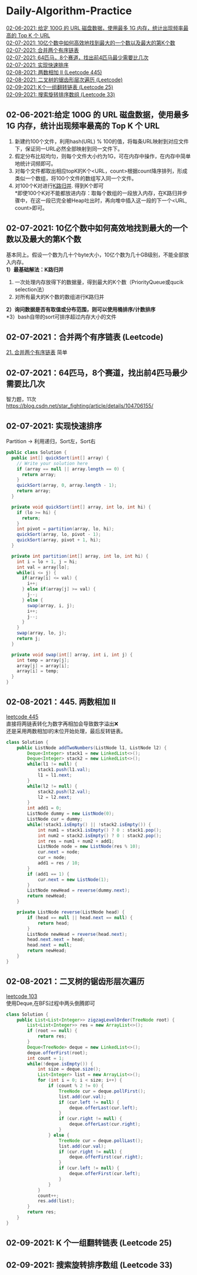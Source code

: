 # Daily-Algorithm-Practice
[02-06-2021: 给定 100G 的 URL 磁盘数据，使用最多 1G 内存，统计出现频率最高的 Top K 个 URL](#02-06-2021给定-100g-的-url-磁盘数据使用最多-1g-内存统计出现频率最高的-top-k-个-url)  
[02-07-2021: 10亿个数中如何高效地找到最大的一个数以及最大的第K个数](#02-07-2021-10亿个数中如何高效地找到最大的一个数以及最大的第k个数)  
[02-07-2021: 合并两个有序链表](#02-07-2021合并两个有序链表-leetcode)  
[02-07-2021: 64匹马，8个赛道，找出前4匹马最少需要比几次](#02-07-202164匹马8个赛道找出前4匹马最少需要比几次)  
[02-07-2021: 实现快速排序](#02-07-2021-实现快速排序)  
[02-08-2021: 两数相加 II (Leetcode 445)](#02-08-2021445-两数相加-ii)  
[02-08-2021: 二叉树的锯齿形层次遍历 (Leetcode)](#02-08-2021二叉树的锯齿形层次遍历)  
[02-09-2021: K个一组翻转链表 (Leetcode 25)](#02-09-2021-k-个一组翻转链表-leetcode-25)  
[02-09-2021: 搜索旋转排序数组 (Leetcode 33)](#02-09-2021-搜索旋转排序数组leetcode-33)  

## 02-06-2021:给定 100G 的 URL 磁盘数据，使用最多 1G 内存，统计出现频率最高的 Top K 个 URL
1. 新建约100个文件，利用hash(URL) % 100的值，将每条URL映射到对应文件下，保证同一URL必然全部映射到同一文件下。
2. 假定分布比较均匀，则每个文件大小约为1G，可在内存中操作，在内存中简单地统计词频即可。
3. 对每个文件都取出相应topK的K个<URL，count>根据count降序排列，形成类似一个数组，将100个文件的数组写入同一个文件。
4. 对100个K对进行[K路归并](https://leetcode-cn.com/problems/merge-k-sorted-lists/). 得到K个即可  
*即使100个K对不能都放进内存：取每个数组的一段放入内存，在K路归并步骤中，在这一段已完全被Heap吐出时，再向堆中插入这一段的下一个<URL, count>即可。
## 02-07-2021: 10亿个数中如何高效地找到最大的一个数以及最大的第K个数  
基本同上。假设一个数为几十个byte大小，10亿个数为几十GB级别，不能全部放入内存。  
**1）最基础解法：K路归并**
1. 一次处理内存放得下的数据量，得到最大的K个数（PriorityQueue或qucik selection法）
2. 对所有最大的K个数的数组进行K路归并

**2）询问数据是否有取值或分布范围，则可以使用桶排序/计数排序**  
*3）bash自带的sort可排序超过内存大小的文件 
## 02-07-2021：合并两个有序链表 (Leetcode)
[21. 合并两个有序链表](https://leetcode-cn.com/problems/merge-two-sorted-lists/)
简单
## 02-07-2021：64匹马，8个赛道，找出前4匹马最少需要比几次
智力题，11次   
https://blog.csdn.net/star_fighting/article/details/104706155/
## 02-07-2021: 实现快速排序
Partition -> 利用递归，Sort左，Sort右
```Java
public class Solution {
  public int[] quickSort(int[] array) {
    // Write your solution here
    if (array == null || array.length == 0) {
      return array;
    }
    quickSort(array, 0, array.length - 1);
    return array;
  }

  private void quickSort(int[] array, int lo, int hi) {
    if (lo >= hi) {
      return;
    }
    int pivot = partition(array, lo, hi);
    quickSort(array, lo, pivot - 1);
    quickSort(array, pivot + 1, hi);
  }

  private int partition(int[] array, int lo, int hi) {
    int i = lo + 1, j = hi;
    int val = array[lo];
    while(i <= j) {
      if(array[i] <= val) {
        i++;
      } else if(array[j] >= val) {
        j--;
      } else {
        swap(array, i, j);
        i++;
        j--;
      }
    }
    swap(array, lo, j);
    return j;
  }

  private void swap(int[] array, int i, int j) {
    int temp = array[j];
    array[j] = array[i];
    array[i] = temp;
  }
}
```

## 02-08-2021：445. 两数相加 II
[leetcode 445](https://leetcode-cn.com/problems/add-two-numbers-ii/)  
直接将两链表转化为数字再相加会导致数字溢出❌  
还是采用两数相加I的末位开始处理，最后反转链表。
```Java
class Solution {
    public ListNode addTwoNumbers(ListNode l1, ListNode l2) {
        Deque<Integer> stack1 = new LinkedList<>();
        Deque<Integer> stack2 = new LinkedList<>();
        while(l1 != null) {
            stack1.push(l1.val);
            l1 = l1.next;
        }
        while(l2 != null) {
            stack2.push(l2.val);
            l2 = l2.next;
        }
        int add1 = 0;
        ListNode dummy = new ListNode(0);
        ListNode cur = dummy;
        while(!stack1.isEmpty() || !stack2.isEmpty()) {
            int num1 = stack1.isEmpty() ? 0 : stack1.pop();
            int num2 = stack2.isEmpty() ? 0 : stack2.pop();
            int res = num1 + num2 + add1;
            ListNode node = new ListNode(res % 10);
            cur.next = node;
            cur = node;
            add1 = res / 10;
        }
        if (add1 == 1) {
            cur.next = new ListNode(1);
        }
        ListNode newHead = reverse(dummy.next);
        return newHead;
    }

    private ListNode reverse(ListNode head) {
        if (head == null || head.next == null) {
            return head;
        }
        ListNode newHead = reverse(head.next);
        head.next.next = head;
        head.next = null;
        return newHead;
    }
}
```

## 02-08-2021：二叉树的锯齿形层次遍历
[leetcode 103](https://leetcode-cn.com/problems/binary-tree-zigzag-level-order-traversal/)  
使用Deque,在BFS过程中两头倒腾即可
```Java
class Solution {
    public List<List<Integer>> zigzagLevelOrder(TreeNode root) {
        List<List<Integer>> res = new ArrayList<>();
        if (root == null) {
            return res;
        }
        Deque<TreeNode> deque = new LinkedList<>();
        deque.offerFirst(root);
        int count = 1;
        while(!deque.isEmpty()) {
            int size = deque.size();
            List<Integer> list = new ArrayList<>();
            for (int i = 0; i < size; i++) {               
                if (count % 2 != 0) {
                    TreeNode cur = deque.pollFirst();
                    list.add(cur.val);
                    if (cur.left != null) {
                        deque.offerLast(cur.left);
                    }
                    if (cur.right != null) {
                        deque.offerLast(cur.right);
                    }
                } else {
                    TreeNode cur = deque.pollLast();
                    list.add(cur.val);
                    if (cur.right != null) {
                        deque.offerFirst(cur.right);
                    }
                    if (cur.left != null) {
                        deque.offerFirst(cur.left);
                    }
                }
            }
            count++;
            res.add(list);
        }
        return res;
    }
}
```
## 02-09-2021: K 个一组翻转链表 (Leetcode 25)

## 02-09-2021: 搜索旋转排序数组 (Leetcode 33)
